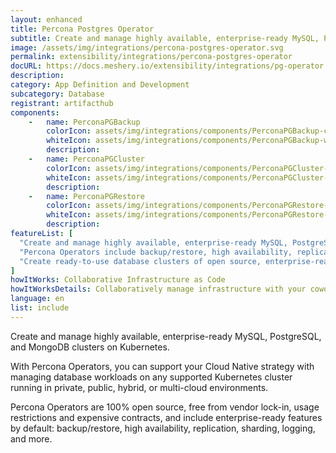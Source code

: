 ```yaml
---
layout: enhanced
title: Percona Postgres Operator
subtitle: Create and manage highly available, enterprise-ready MySQL, PostgreSQL, and MongoDB clusters on Kubernetes.
image: /assets/img/integrations/percona-postgres-operator.svg
permalink: extensibility/integrations/percona-postgres-operator
docURL: https://docs.meshery.io/extensibility/integrations/pg-operator
description: 
category: App Definition and Development
subcategory: Database
registrant: artifacthub
components: 
	-	name: PerconaPGBackup
		colorIcon: assets/img/integrations/components/PerconaPGBackup-color.svg
		whiteIcon: assets/img/integrations/components/PerconaPGBackup-white.svg
		description: 
	-	name: PerconaPGCluster
		colorIcon: assets/img/integrations/components/PerconaPGCluster-color.svg
		whiteIcon: assets/img/integrations/components/PerconaPGCluster-white.svg
		description: 
	-	name: PerconaPGRestore
		colorIcon: assets/img/integrations/components/PerconaPGRestore-color.svg
		whiteIcon: assets/img/integrations/components/PerconaPGRestore-white.svg
		description: 
featureList: [
  "Create and manage highly available, enterprise-ready MySQL, PostgreSQL, and MongoDB clusters on Kubernetes.",
  "Percona Operators include backup/restore, high availability, replication, sharding, logging features and more.",
  "Create ready-to-use database clusters of open source, enterprise-ready versions of MySQL, MongoDB, and PostgreSQL, created and supported by the Percona team."
]
howItWorks: Collaborative Infrastructure as Code
howItWorksDetails: Collaboratively manage infrastructure with your coworkers synchronously sharing the same designs.
language: en
list: include
---
```

<p>
Create and manage highly available, enterprise-ready MySQL, PostgreSQL, and MongoDB clusters on Kubernetes.
</p>
<p>
    With Percona Operators, you can support your Cloud Native strategy with managing database workloads on any supported Kubernetes cluster running in private, public, hybrid, or multi-cloud environments.
</p>
<p>
    Percona Operators are 100% open source, free from vendor lock-in, usage restrictions and expensive contracts, and include enterprise-ready features by default: backup/restore, high availability, replication, sharding, logging, and more.
</p>
